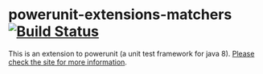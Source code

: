 powerunit-extensions-matchers[![Build Status](https://travis-ci.org/powerunit/powerunit-extensions-matchers.svg?branch=master)](https://travis-ci.org/powerunit/powerunit-extensions-matchers)
=========

This is an extension to powerunit (a unit test framework for java 8). [Please check the site for more information](http://powerunit.github.io/powerunit-extensions-matchers/).
